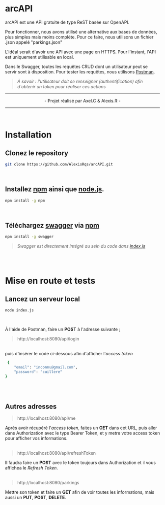 # arcAPI

arcAPI est une API gratuite de type ReST basée sur OpenAPI. 

Pour fonctionner, nous avons utilisé une alternative aux bases de données, plus simples mais moins complète. Pour ce faire, nous utilisons un fichier .json appelé "parkings.json"

L'idéal serait d'avoir une API avec une page en HTTPS. Pour l'instant, l'API est uniquement utilisable en local.

Dans le Swagger, toutes les requêtes CRUD dont un utilisateur peut se servir sont à disposition. Pour tester les requêtes, nous utilisons [Postman](postman.com).

  > <i> À savoir : l'utilisateur doit se renseigner (authentification) afin d'obtenir un token pour réaliser ces actions </i>

<hr>
<p align="center">
- Projet réalisé par Axel.C & Alexis.R -
</p>
<hr>
<br>

# Installation 

## Clonez le repository

```bash
git clone https://github.com/AlexisRqs/arcAPI.git
```

<br>

## Installez [npm](https://www.npmjs.com/) ainsi que [node.js](https://nodejs.org/).

```bash
npm install -g npm
```

<br>

## Téléchargez [swagger](https://www.npmjs.com/package/swagger) via [npm](https://www.npmjs.com/)

```bash
npm install -g swagger
```
  > <i>Swagger est directement intégré au sein du code dans [index.js](https://github.com/AlexisRqs/arcAPI/blob/master/index.js)</i>

<br><br>
# Mise en route et tests

## Lancez un serveur local

```bash
node index.js
```

<br>

À l'aide de Postman, faire un <b>POST</b> à l'adresse suivante ;
  > http://localhost:8080/api/login
<br>
puis d'insérer le code ci-dessous afin d'afficher l'<i>access token</i>

```bash
 {
    "email": "inconnu@gmail.com",
    "password": "cuillere"
}
```
<br><br>
## Autres adresses

  > http://localhost:8080/api/me

Après avoir récupéré l'<i>access token</i>, faites un <b>GET</b> dans cet URL, puis aller dans Authorization avec le type Bearer Token, et y metre votre access token pour afficher vos informations.
<br><br>
  
  > http://localhost:8080/api/refreshToken
  
Il faudra faire un <b>POST</b> avec le token toujours dans Authorization et il vous affichea le <i>Refresh Token</i>.
<br><br>
  
  > http://localhost:8080/parkings

Mettre son token et faire un <b>GET</b> afin de voir toutes les informations, mais aussi un <b>PUT</b>, <b>POST</b>, <b>DELETE</b>.
